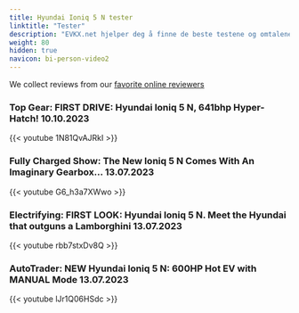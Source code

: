 ```yaml
---
title: Hyundai Ioniq 5 N tester
linktitle: "Tester"
description: "EVKX.net hjelper deg å finne de beste testene og omtalene av denne modellen. "
weight: 80
hidden: true
navicon: bi-person-video2
---
```

We collect reviews from our [favorite online reviewers](/guides/evreviewers/)

### Top Gear: FIRST DRIVE: Hyundai Ioniq 5 N, 641bhp Hyper-Hatch! 10.10.2023

{{< youtube 1N81QvAJRkI >}}

### Fully Charged Show: The New Ioniq 5 N Comes With An Imaginary Gearbox… 13.07.2023

{{< youtube G6_h3a7XWwo >}}

### Electrifying: FIRST LOOK: Hyundai Ioniq 5 N. Meet the Hyundai that outguns a Lamborghini 13.07.2023

{{< youtube rbb7stxDv8Q >}}

### AutoTrader: NEW Hyundai Ioniq 5 N: 600HP Hot EV with MANUAL Mode 13.07.2023

{{< youtube lJr1Q06HSdc >}}

